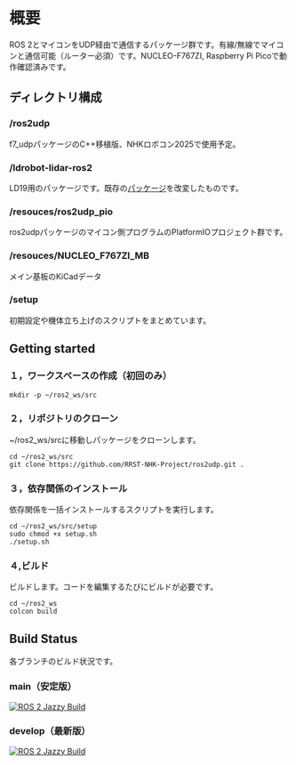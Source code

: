 # 概要
ROS 2とマイコンをUDP経由で通信するパッケージ群です。有線/無線でマイコンと通信可能（ルーター必須）です。NUCLEO-F767ZI, Raspberry Pi Picoで動作確認済みです。

## ディレクトリ構成
### /ros2udp
f7_udpパッケージのC++移植版、NHKロボコン2025で使用予定。  
### /ldrobot-lidar-ros2
LD19用のパッケージです。既存の[パッケージ](https://github.com/Myzhar/ldrobot-lidar-ros2.git)を改変したものです。
### /resouces/ros2udp_pio
ros2udpパッケージのマイコン側プログラムのPlatformIOプロジェクト群です。
### /resouces/NUCLEO_F767ZI_MB
メイン基板のKiCadデータ
### /setup
初期設定や機体立ち上げのスクリプトをまとめています。

## Getting started
### １，ワークスペースの作成（初回のみ）
  
```
mkdir -p ~/ros2_ws/src
```
  
### ２，リポジトリのクローン
~/ros2_ws/srcに移動しパッケージをクローンします。
```
cd ~/ros2_ws/src
git clone https://github.com/RRST-NHK-Project/ros2udp.git .
```
  
### ３，依存関係のインストール
依存関係を一括インストールするスクリプトを実行します。
```
cd ~/ros2_ws/src/setup
sudo chmod +x setup.sh
./setup.sh
```

### ４,ビルド
ビルドします。コードを編集するたびにビルドが必要です。
```
cd ~/ros2_ws
colcon build
```

## Build Status
各ブランチのビルド状況です。
### main（安定版）
[![ROS 2 Jazzy Build](https://github.com/RRST-NHK-Project/ros2udp/actions/workflows/main_jazzy_build_and_test.yml/badge.svg?branch=main)](https://github.com/RRST-NHK-Project/ros2udp/actions/workflows/main_jazzy_build_and_test.yml)  
### develop（最新版）
[![ROS 2 Jazzy Build](https://github.com/RRST-NHK-Project/ros2udp/actions/workflows/main_jazzy_build_and_test.yml/badge.svg?branch=develop&event=push)](https://github.com/RRST-NHK-Project/ros2udp/actions/workflows/main_jazzy_build_and_test.yml)
